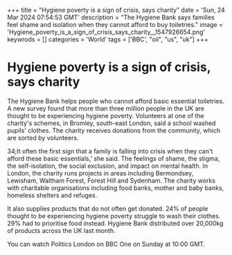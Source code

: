 +++
title = "Hygiene poverty is a sign of crisis, says charity"
date = 'Sun, 24 Mar 2024 07:54:53 GMT'
description = "The Hygiene Bank says families feel shame and isolation when they cannot afford to buy toiletries."
image = 'Hygiene_poverty_is_a_sign_of_crisis_says_charity__1547926654.png'
keywrods =  []
categories = 'World'
tags = ['BBC', "oil", "us", "uk"]
+++

# Hygiene poverty is a sign of crisis, says charity

The Hygiene Bank helps people who cannot afford basic essential toiletries.
A new survey found that more than three million people in the UK are thought to be experiencing hygiene poverty.
Volunteers at one of the charity<bb>'s schemes, in Bromley, south-east London, said a school washed pupils' clothes.
The charity receives donations from the community, which are sorted by volunteers.

34;It often the first sign that a family is falling into crisis when they can<bb>'t afford these basic essentials,’ she said.
The feelings of shame, the stigma, the self-isolation, the social exclusion, and impact on mental health.
In London, the charity runs projects in areas including Bermondsey, Lewisham, Waltham Forest, Forest Hill and Sydenham.
The charity works with charitable organisations including food banks, mother and baby banks, homeless shelters and refuges.

It also supplies products that do not often get donated.
24% of people thought to be experiencing hygiene poverty struggle to wash their clothes.
29% had to prioritise food instead.
Hygiene Bank distributed over 20,000kg of products across the UK last month.

You can watch Politics London on BBC One on Sunday at 10:00 GMT.


